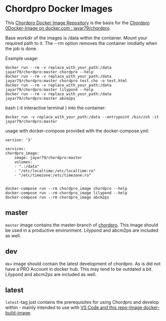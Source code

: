 # Chordpro Docker Images
This [Chordpro Docker Image Repository](https://github.com/JoeRu/chordpro_dimage) is the basis for the [Chordpro 0Docker-Image on docker.com : jayar79/chordpro](https://hub.docker.com/repository/docker/jayar79/chordpro).

Base workdir of the images is /data within the container. Mount your required path to it. The --rm option removes the container imidiatly when the job is done. 

Example usage:

    docker run --rm -v replace_with_your_path:/data jayar79/chordpro:master chordpro --help 
    docker run --rm -v replace_with_your_path:/data jayar79/chordpro:master chordpro test.cho -o test.html
    docker run --rm -v replace_with_your_path:/data jayar79/chordpro:master lilypond --help
    docker run --rm -v replace_with_your_path:/data jayar79/chordpro:master abcm2ps
   

bash (-it interactive terminal ) into the container:

    docker run -v replace_with_your_path:/data --entrypoint /bin/zsh -it jayar79/chordpro:master


usage with docker-compose provided with the docker-compose.yml:

    version: '3'

    services:
    chordpro_image:
        image: jayar79/chordpro:master
        volumes:
        - ".:/data"
        - "/etc/localtime:/etc/localtime:ro"
        - "/etc/timezone:/etc/timezone:ro"


    docker-compose run --rm chordpro_image chordpro --help  
    docker-compose run --rm chordpro_image lilypond --help
    docker-compose run --rm chordpro_image abcm2ps

## master

`master` image contains the master-branch of [chordpro](https://github.com/ChordPro/chordpro).
This image should be used in a productive environment.
Lilypond and abcm2ps are included as well.

## dev

`dev` image should contain the latest development of chordpro. As is did not have a PRO Account in docker hub. This may tend to be outdated a bit.
Lilypond and abcm2ps are included as well.

## latest

`latest`-tag just contains the prerequisites for using Chordpro and develop within - mainly intended to use with [VS Code and this repo-Image docker-build-image](https://github.com/JoeRu/chordpro_dev_env).

